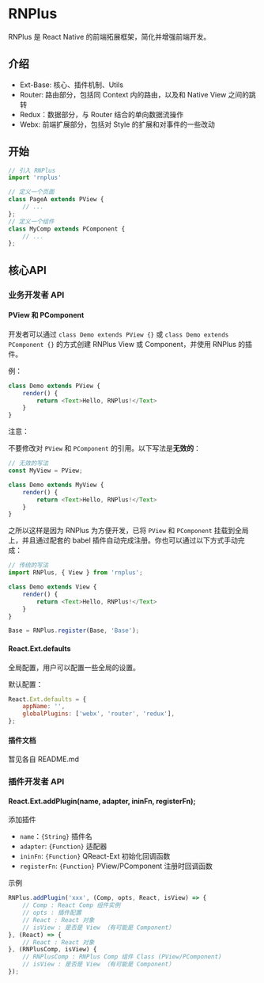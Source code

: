 RNPlus
===

RNPlus 是 React Native 的前端拓展框架，简化并增强前端开发。

## 介绍

* Ext-Base: 核心、插件机制、Utils
* Router: 路由部分，包括同 Context 内的路由，以及和 Native View 之间的跳转
* Redux：数据部分，与 Router 结合的单向数据流操作
* Webx: 前端扩展部分，包括对 Style 的扩展和对事件的一些改动

## 开始

```js
// 引入 RNPlus
import 'rnplus'

// 定义一个页面
class PageA extends PView {
    // ...
};
// 定义一个组件
class MyComp extends PComponent {
    // ...
};
```

## 核心API

### 业务开发者 API

#### PView 和 PComponent

开发者可以通过 `class Demo extends PView {}` 或 `class Demo extends PComponent {}` 的方式创建 RNPlus View 或 Component，并使用 RNPlus 的插件。

例：

```js
class Demo extends PView {
    render() {
        return <Text>Hello, RNPlus!</Text>
    }
}
```

注意：

不要修改对 `PView` 和 `PComponent` 的引用。以下写法是**无效的**：

```js
// 无效的写法
const MyView = PView;

class Demo extends MyView {
    render() {
        return <Text>Hello, RNPlus!</Text>
    }
}
```

之所以这样是因为 RNPlus 为方便开发，已将 `PView` 和 `PComponent` 挂载到全局上，并且通过配套的 babel 插件自动完成注册。你也可以通过以下方式手动完成：

```js
// 传统的写法
import RNPlus, { View } from 'rnplus';

class Demo extends View {
    render() {
        return <Text>Hello, RNPlus!</Text>
    }
}

Base = RNPlus.register(Base, 'Base');
```

#### React.Ext.defaults

全局配置，用户可以配置一些全局的设置。

默认配置：

```js
React.Ext.defaults = {
    appName: '',
    globalPlugins: ['webx', 'router', 'redux'],
};
```

#### 插件文档

暂见各自 README.md

### 插件开发者 API

#### React.Ext.addPlugin(name, adapter, ininFn, registerFn);

添加插件
* `name`：`{String}` 插件名
* `adapter`: `{Function}` 适配器
* `ininFn`: `{Function}` QReact-Ext 初始化回调函数
* `registerFn`: `{Function}` PView/PComponent 注册时回调函数

示例

```js
RNPlus.addPlugin('xxx', (Comp, opts, React, isView) => {
    // Comp : React Comp 组件实例
    // opts : 插件配置
    // React : React 对象
    // isView : 是否是 View （有可能是 Component）
}, (React) => {
    // React : React 对象
}, (RNPlusComp, isView) {
    // RNPlusComp : RNPlus Comp 组件 Class (PView/PComponent)
    // isView : 是否是 View （有可能是 Component）
});
```
